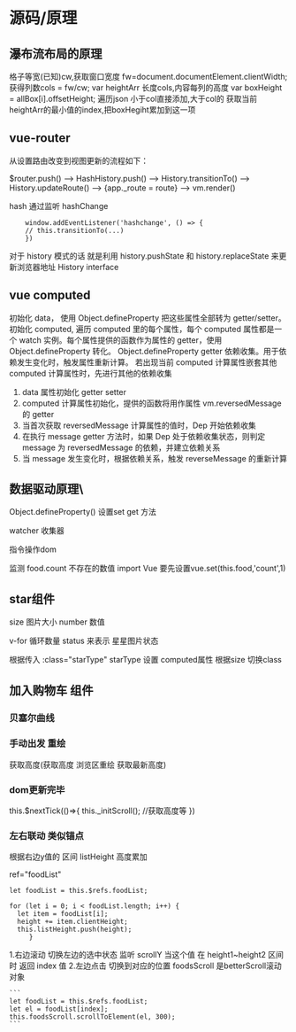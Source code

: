 # 源码/原理

## 瀑布流布局的原理

格子等宽(已知)cw,获取窗口宽度 fw=document.documentElement.clientWidth; 获得列数cols = fw/cw; var heightArr 长度cols,内容每列的高度 var boxHeight = allBox[i].offsetHeight; 遍历json 小于col直接添加,大于col的 获取当前heightArr的最小值的index,把boxHegiht累加到这一项

## vue-router

从设置路由改变到视图更新的流程如下：

$router.push() --> HashHistory.push() --> History.transitionTo() --> History.updateRoute() --> {app._route = route} --> vm.render()

hash 通过监听 hashChange

```
    window.addEventListener('hashchange', () => {
    // this.transitionTo(...)
    })
```

对于 history 模式的话 就是利用 history.pushState 和 history.replaceState 来更新浏览器地址 History interface

## vue computed

初始化 data， 使用 Object.defineProperty 把这些属性全部转为 getter/setter。 初始化 computed, 遍历 computed 里的每个属性，每个 computed 属性都是一个 watch 实例。每个属性提供的函数作为属性的 getter，使用 Object.defineProperty 转化。 Object.defineProperty getter 依赖收集。用于依赖发生变化时，触发属性重新计算。 若出现当前 computed 计算属性嵌套其他 computed 计算属性时，先进行其他的依赖收集

1. data 属性初始化 getter setter
2. computed 计算属性初始化，提供的函数将用作属性 vm.reversedMessage 的 getter
3. 当首次获取 reversedMessage 计算属性的值时，Dep 开始依赖收集
4. 在执行 message getter 方法时，如果 Dep 处于依赖收集状态，则判定 message 为 reversedMessage 的依赖，并建立依赖关系
5. 当 message 发生变化时，根据依赖关系，触发 reverseMessage 的重新计算

## 数据驱动原理\

Object.defineProperty() 设置set get 方法

watcher 收集器

指令操作dom

监测 food.count 不存在的数值 import Vue 要先设置vue.set(this.food,'count',1)

## star组件

size 图片大小 number 数值

v-for 循环数量 status 来表示 星星图片状态

根据传入 :class="starType" starType 设置 computed属性 根据size 切换class

## 加入购物车 组件

### 贝塞尔曲线

### 手动出发 重绘

获取高度(获取高度 浏览区重绘 获取最新高度)

### dom更新完毕

this.$nextTick(()=>{ this._initScroll(); //获取高度等 })

### 左右联动 类似锚点

根据右边y值的 区间 listHeight 高度累加

ref="foodList"

```
let foodList = this.$refs.foodList;

for (let i = 0; i < foodList.length; i++) {
  let item = foodList[i];
  height += item.clientHeight;
  this.listHeight.push(height);
     }
```

1.右边滚动 切换左边的选中状态 监听 scrollY 当这个值 在 height1~height2 区间时 返回 index 值 2.左边点击 切换到对应的位置 foodsScroll 是betterScroll滚动对象

````
```
let foodList = this.$refs.foodList;
let el = foodList[index];
this.foodsScroll.scrollToElement(el, 300);
```
````
